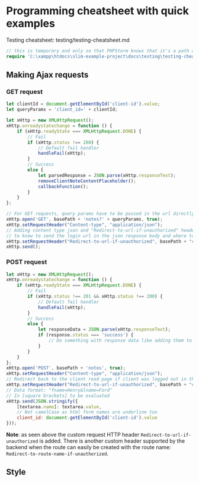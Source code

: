 # Programming cheatsheet with quick examples

Testing cheatsheet: testing/testing-cheatsheet.md
```php
// this is temporary and only so that PHPStorm knows that it's a path and to open the file with mouse wheel click
require 'C:\xampp\htdocs\slim-example-project\docs\testing\testing-cheatsheet.md'
```
## Making Ajax requests
### GET request
```js
let clientId = document.getElementById('client-id').value;
let queryParams = 'client_id=' + clientId;

let xHttp = new XMLHttpRequest();
xHttp.onreadystatechange = function () {
    if (xHttp.readyState === XMLHttpRequest.DONE) {
        // Fail
        if (xHttp.status !== 200) {
            // Default fail handler
            handleFail(xHttp);
        }
        // Success
        else {
            let parsedResponse = JSON.parse(xHttp.responseText);
            removeClientNoteContentPlaceholder();
            callbackFunction();
        }
    }
};

// For GET requests, query params have to be passed in the url directly. They are ignored in send()
xHttp.open('GET', basePath + 'notes?' + queryParams, true);
xHttp.setRequestHeader("Content-type", "application/json");
// Adding content type json and "Redirect-to-url-if-unauthorized" header for the UserAuthenticationMiddleware
// to know to send the login url in the json response body and where to redirect back after a successful login
xHttp.setRequestHeader("Redirect-to-url-if-unauthorized", basePath + "client/" + clientId);
xHttp.send();
```

### POST request
```js
let xHttp = new XMLHttpRequest();
xHttp.onreadystatechange = function () {
    if (xHttp.readyState === XMLHttpRequest.DONE) {
        // Fail
        if (xHttp.status !== 201 && xHttp.status !== 200) {
            // Default fail handler
            handleFail(xHttp);
        }
        // Success
        else {
            let responseData = JSON.parse(xHttp.responseText);
            if (response.status === 'success') {
                // Do something with response data like adding them to the DOM 
            }
        }
    }
};
xHttp.open('POST', basePath + 'notes', true);
xHttp.setRequestHeader("Content-type", "application/json");
// Redirect back to the client read page if client was logged out in the meantime and had to re-login
xHttp.setRequestHeader("Redirect-to-url-if-unauthorized", basePath + "client/" + document.getElementById('client-id').value);
// Data format: "fname=Henry&lname=Ford"
// In [square brackets] to be evaluated
xHttp.send(JSON.stringify({
    [textarea.name]: textarea.value,
    // Not camelCase as html form names are underline too
    client_id: document.getElementById('client-id').value
}));
```
**Note**: as seen above the custom request HTTP header `Redirect-to-url-if-unauthorized` is added. There is another custom
header supported by the backend when the route can easily be created with the route name: `Redirect-to-route-name-if-unauthorized`.

## Style 